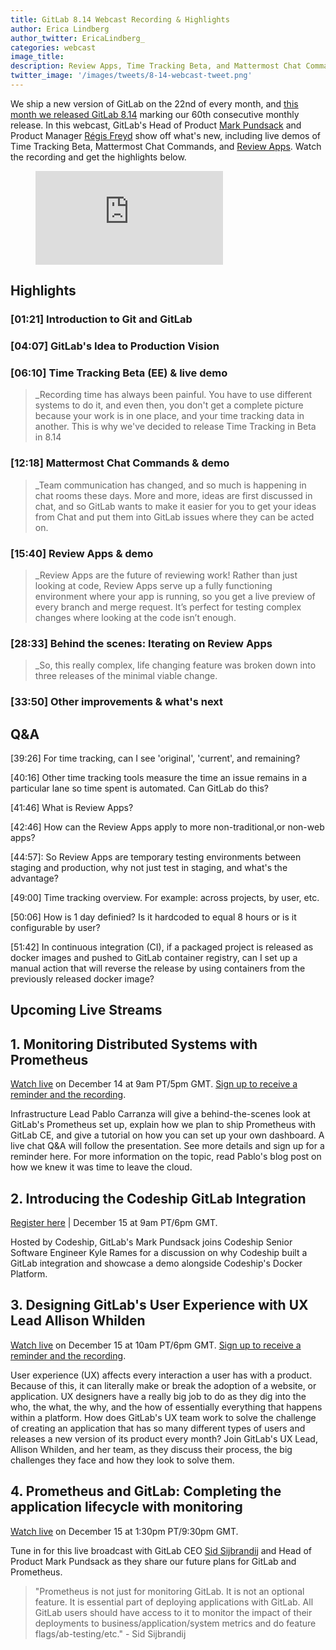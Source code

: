 ```yaml
---
title: GitLab 8.14 Webcast Recording & Highlights 
author: Erica Lindberg
author_twitter: EricaLindberg_
categories: webcast
image_title: 
description: Review Apps, Time Tracking Beta, and Mattermost Chat Commands released!
twitter_image: '/images/tweets/8-14-webcast-tweet.png'
---
```


We ship a new version of GitLab on the 22nd of every month, and [this month we released GitLab 8.14][8-14-release-post] 
marking our 60th consecutive monthly release. In this webcast, GitLab's Head of Product [Mark Pundsack][mark-twitter]
and Product Manager [Régis Freyd][regis-twitter] show off what's new, including live demos of Time Tracking Beta, Mattermost Chat
Commands, and [Review Apps][review-apps-post]. Watch the recording and get the highlights below. 

<figure class="video_container">
  <iframe src="https://www.youtube.com/embed/CteZol_7pxo" frameborder="0" allowfullscreen="true"> </iframe>
</figure>


## Highlights 

### [01:21] Introduction to Git and GitLab
### [04:07] GitLab's Idea to Production Vision
### [06:10] Time Tracking Beta (EE) & live demo

> _Recording time has always been painful. You have to use different systems to do it, and even then, you don't get a complete picture because your work is in one place, and your time tracking data in another. This is why we've decided to release Time Tracking in Beta in 8.14 

### [12:18] Mattermost Chat Commands & demo

> _Team communication has changed, and so much is happening in chat rooms these days. More and more, ideas are first discussed in chat, and so GitLab wants to make it easier for you to get your ideas from Chat and put them into GitLab issues where they can be acted on. 

### [15:40] Review Apps & demo

> _Review Apps are the future of reviewing work! Rather than just looking at code, Review Apps serve up a fully functioning environment where your app is running, so you get a live preview of every branch and merge request. It’s perfect for testing complex changes where looking at the code isn’t enough. 

### [28:33] Behind the scenes: Iterating on Review Apps

> _So, this really complex, life changing feature was broken down into three releases of the minimal viable change.

### [33:50] Other improvements & what's next

## Q&A 

[39:26] For time tracking, can I see 'original', 'current', and remaining?

[40:16] Other time tracking tools measure the time an issue remains in a particular lane so time spent is automated. Can GitLab do this?

[41:46] What is Review Apps? 

[42:46] How can the Review Apps apply to more non-traditional,or non-web apps?

[44:57]: So Review Apps are temporary testing environments between staging and production, why not just test in staging, and what's the advantage?

[49:00] Time tracking overview. For example: across projects, by user, etc.

[50:06] How is 1 day definied? Is it hardcoded to equal 8 hours or is it configurable by user?

[51:42] In continuous integration (CI), if a packaged project is released as docker images and pushed to GitLab container registry, can I set up a manual action that will reverse the release by using containers from the previously released docker image?

## Upcoming Live Streams 

## 1. Monitoring Distributed Systems with Prometheus

[Watch live][infra-livestream] on December 14 at 9am PT/5pm GMT. [Sign up to receive a reminder and the recording][infra-lp].

Infrastructure Lead Pablo Carranza will give a behind-the-scenes look at GitLab's Prometheus set up, explain how we plan to ship Prometheus with GitLab CE, and give a tutorial on how you can set up your own dashboard. A live chat Q&A will follow the presentation. See more details and sign up for a reminder here.
For more information on the topic, read Pablo's blog post on how we knew it was time to leave the cloud.

## 2. Introducing the Codeship GitLab Integration

[Register here][codeship-lp] | December 15 at 9am PT/6pm GMT.

Hosted by Codeship, GitLab's Mark Pundsack joins Codeship Senior Software Engineer Kyle Rames for a discussion on why Codeship built a GitLab integration and showcase a demo alongside Codeship's Docker Platform.

## 3. Designing GitLab's User Experience with UX Lead Allison Whilden

[Watch live][ux-livestream] on December 15 at 10am PT/6pm GMT. [Sign up to receive a reminder and the recording][ux-lp].

User experience (UX) affects every interaction a user has with a product. Because of this, it can literally make or break the adoption of a website, or application. UX designers have a really big job to do as they dig into the who, the what, the why, and the how of essentially everything that happens within a platform.
How does GitLab's UX team work to solve the challenge of creating an application that has so many different types of users and releases a new version of its product every month? Join GitLab's UX Lead, Allison Whilden, and her team, as they discuss their process, the big challenges they face and how they look to solve them.

## 4. Prometheus and GitLab: Completing the application lifecycle with monitoring

[Watch live][sid-livestream] on December 15 at 1:30pm PT/9:30pm GMT.

Tune in for this live broadcast with GitLab CEO [Sid Sijbrandij][sid-twitter] and Head of Product Mark Pundsack as 
they share our future plans for GitLab and Prometheus. 

  >"Prometheus is not just for monitoring GitLab. It is not an optional feature. It is essential part of deploying applications with GitLab. All GitLab users should have access to it to monitor the impact of their deployments to business/application/system metrics and do feature flags/ab-testing/etc." - Sid Sijbrandij


<!-- identifiers --> 
[codeship-lp]: http://bit.ly/2g2jFjG
[infra-lp]: https://page.gitlab.com/20161207_PrometheusWebcast_LandingPage.html
[infra-livestream]: https://www.youtube.com/watch?v=WzAzm0C15W8
[mark-twitter]: https://twitter.com/MarkPundsack
[regis-twitter]: https://twitter.com/djaiss
[review-apps-post]: https://about.gitlab.com/2016/11/22/introducing-review-apps/
[sid-livestream]: https://www.youtube.com/watch?v=rT92jecagQo
[sid-twitter]: https://twitter.com/sytses
[ux-lp]: https://page.gitlab.com/UXLiveStream_LandingPage.html
[ux-livestream]: https://www.youtube.com/watch?v=Lxy1jET5pww
[8-14-release-post]: https://about.gitlab.com/2016/11/22/gitlab-8-14-released/